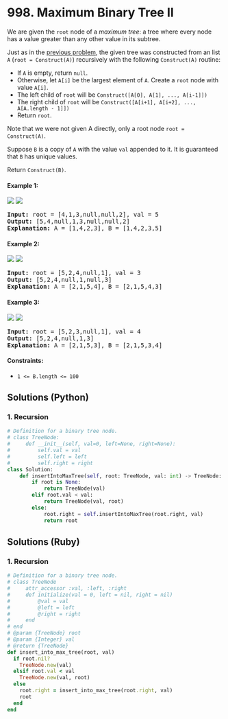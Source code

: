 # 998. Maximum Binary Tree II
We are given the `root` node of a *maximum tree*: a tree where every node has a value greater than any other value in its subtree.

Just as in the [previous problem](https://leetcode.com/problems/maximum-binary-tree/), the given tree was constructed from an list `A` (`root = Construct(A)`) recursively with the following `Construct(A)` routine:
* If `A` is empty, return `null`.
* Otherwise, let `A[i]` be the largest element of `A`.  Create a `root` node with value `A[i]`.
* The left child of `root` will be `Construct([A[0], A[1], ..., A[i-1]])`
* The right child of `root` will be `Construct([A[i+1], A[i+2], ..., A[A.length - 1]])`
* Return `root`.

Note that we were not given A directly, only a root node `root = Construct(A)`.

Suppose `B` is a copy of `A` with the value `val` appended to it.  It is guaranteed that `B` has unique values.

Return `Construct(B)`.

#### Example 1:
![](https://assets.leetcode.com/uploads/2019/02/21/maximum-binary-tree-1-1.png) ![](https://assets.leetcode.com/uploads/2019/02/21/maximum-binary-tree-1-2.png)
<pre>
<strong>Input:</strong> root = [4,1,3,null,null,2], val = 5
<strong>Output:</strong> [5,4,null,1,3,null,null,2]
<strong>Explanation:</strong> A = [1,4,2,3], B = [1,4,2,3,5]
</pre>

#### Example 2:
![](https://assets.leetcode.com/uploads/2019/02/21/maximum-binary-tree-2-1.png) ![](https://assets.leetcode.com/uploads/2019/02/21/maximum-binary-tree-2-2.png)
<pre>
<strong>Input:</strong> root = [5,2,4,null,1], val = 3
<strong>Output:</strong> [5,2,4,null,1,null,3]
<strong>Explanation:</strong> A = [2,1,5,4], B = [2,1,5,4,3]
</pre>

#### Example 3:
![](https://assets.leetcode.com/uploads/2019/02/21/maximum-binary-tree-3-1.png) ![](https://assets.leetcode.com/uploads/2019/02/21/maximum-binary-tree-3-2.png)
<pre>
<strong>Input:</strong> root = [5,2,3,null,1], val = 4
<strong>Output:</strong> [5,2,4,null,1,3]
<strong>Explanation:</strong> A = [2,1,5,3], B = [2,1,5,3,4]
</pre>

#### Constraints:
* `1 <= B.length <= 100`

## Solutions (Python)

### 1. Recursion
```Python
# Definition for a binary tree node.
# class TreeNode:
#     def __init__(self, val=0, left=None, right=None):
#         self.val = val
#         self.left = left
#         self.right = right
class Solution:
    def insertIntoMaxTree(self, root: TreeNode, val: int) -> TreeNode:
        if root is None:
            return TreeNode(val)
        elif root.val < val:
            return TreeNode(val, root)
        else:
            root.right = self.insertIntoMaxTree(root.right, val)
            return root
```

## Solutions (Ruby)

### 1. Recursion
```Ruby
# Definition for a binary tree node.
# class TreeNode
#     attr_accessor :val, :left, :right
#     def initialize(val = 0, left = nil, right = nil)
#         @val = val
#         @left = left
#         @right = right
#     end
# end
# @param {TreeNode} root
# @param {Integer} val
# @return {TreeNode}
def insert_into_max_tree(root, val)
  if root.nil?
    TreeNode.new(val)
  elsif root.val < val
    TreeNode.new(val, root)
  else
    root.right = insert_into_max_tree(root.right, val)
    root
  end
end
```
